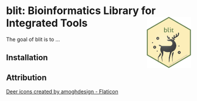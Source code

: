
<!-- README.md is generated from README.Rmd. Please edit that file -->

# blit: Bioinformatics Library for Integrated Tools <img src="man/figures/logo.png" alt="logo" align="right" height="140" width="120"/>

<!-- badges: start -->
<!-- badges: end -->

The goal of blit is to …

## Installation

## Attribution

<a href="https://www.flaticon.com/free-icons/deer" title="deer icons">Deer
icons created by amoghdesign - Flaticon</a>
